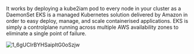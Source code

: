 It works by deploying a kube2iam pod to every node in your cluster as a DaemonSet
EKS is a managed Kubernetes solution delivered by Amazon in order to easy deploy, manage, and scale containerised applications. EKS is simply a controlplane running across multiple AWS availability zones to eliminate a single point of failure.

![1_6gUCIrBYHSaipItG0oSzjw](https://user-images.githubusercontent.com/51955852/160269428-d684d90c-d71a-404c-9800-8dc8142482ab.png)
